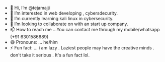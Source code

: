 - 👋 Hi, I’m @tejamajji
- 👀 I’m interested in  web developing , cybersdecurity.
- 🌱 I’m currently learning  kali linux in cybersecurity.
- 💞️ I’m looking to collaborate on  with  an start up company.
- 📫 How to reach me ...You can contact me through my mobile/whatsapp (+91 6301586689)
- 😄 Pronouns: ... he/him
- ⚡ Fun fact: ... i am lazy . Laziest people may have the creative minds . don't take it serious . It's a fun fact lol.

<!---
tejamajji/tejamajji is a ✨ special ✨ repository because its `README.md` (this file) appears on your GitHub profile.
You can click the Preview link to take a look at your changes.
--->
